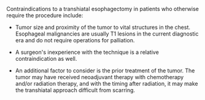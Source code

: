 Contraindications to a transhiatal esophagectomy in patients who otherwise require the procedure include:

- Tumor size and proximity of the tumor to vital structures in the chest. Esophageal malignancies are usually T1 lesions in the current diagnostic era and do not require operations for palliation.

- A surgeon's inexperience with the technique is a relative contraindication as well.

- An additional factor to consider is the prior treatment of the tumor. The tumor may have received neoadjuvant therapy with chemotherapy and/or radiation therapy, and with the timing after radiation, it may make the transhiatal approach difficult from scarring.